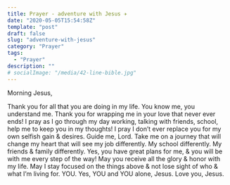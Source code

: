 ```yaml
---
title: Prayer - adventure with Jesus ✈️
date: "2020-05-05T15:54:58Z"
template: "post"
draft: false
slug: "adventure-with-jesus"
category: "Prayer"
tags:
  - "Prayer"
description: ""
# socialImage: "/media/42-line-bible.jpg"
---
```


Morning Jesus,

Thank you for all that you are doing in my life. You know me, you understand me. Thank you for wrapping me in your love that never ever ends! I pray as I go through my day working, talking with friends, school, help me to keep you in my thoughts! I pray I don’t ever replace you for my own selfish gain & desires. Guide me, Lord. Take me on a journey that will change my heart that will see my job differently. My school differently. My friends & family differently. Yes, you have great plans for me, & you will be with me every step of the way! May you receive all the glory & honor with my life. May I stay focused on the things above & not lose sight of who & what I’m living for. YOU. Yes, YOU and YOU alone, Jesus. Love you, Jesus.